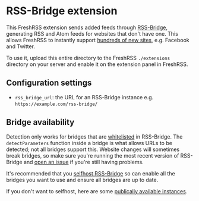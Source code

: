 # RSS-Bridge extension

This FreshRSS extension sends added feeds through [RSS-Bridge](https://github.com/rss-bridge/rss-bridge), generating RSS and Atom feeds for websites that don't have one. This allows FreshRSS to instantly support [hundreds of new sites](https://github.com/RSS-Bridge/rss-bridge/tree/master/bridges), e.g. Facebook and Twitter.

To use it, upload this entire directory to the FreshRSS `./extensions` directory on your server and enable it on the extension panel in FreshRSS.

## Configuration settings

* `rss_bridge_url`: the URL for an RSS-Bridge instance e.g. `https://example.com/rss-bridge/`

## Bridge availability

Detection only works for bridges that are [whitelisted](https://github.com/RSS-Bridge/rss-bridge/wiki/Whitelisting) in RSS-Bridge. The `detectParameters` function inside a bridge is what allows URLs to be detected; not all bridges support this. Website changes will sometimes break bridges, so make sure you're running the most recent version of RSS-Bridge and [open an issue](https://github.com/RSS-Bridge/rss-bridge/issues) if you're still having problems.

It's recommended that you [selfhost RSS-Bridge](https://github.com/RSS-Bridge/rss-bridge/wiki/Installation) so can enable all the bridges you want to use and ensure all bridges are up to date.

If you don't want to selfhost, here are some [publically available instances](https://rss-bridge.github.io/rss-bridge/General/Public_Hosts.html).
